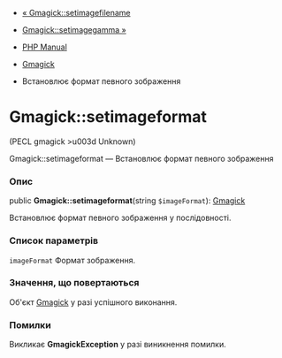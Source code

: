 - [« Gmagick::setimagefilename](gmagick.setimagefilename.md)
- [Gmagick::setimagegamma »](gmagick.setimagegamma.md)

- [PHP Manual](index.md)
- [Gmagick](class.gmagick.md)
- Встановлює формат певного зображення

# Gmagick::setimageformat

(PECL gmagick \>u003d Unknown)

Gmagick::setimageformat — Встановлює формат певного зображення

### Опис

public **Gmagick::setimageformat**(string `$imageFormat`):
[Gmagick](class.gmagick.md)

Встановлює формат певного зображення у послідовності.

### Список параметрів

`imageFormat`
Формат зображення.

### Значення, що повертаються

Об'єкт [Gmagick](class.gmagick.md) у разі успішного виконання.

### Помилки

Викликає **GmagickException** у разі виникнення помилки.
